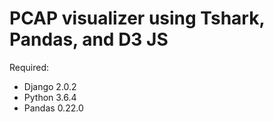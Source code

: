 # PCAP visualizer using Tshark, Pandas, and D3 JS

Required:
- Django 2.0.2
- Python 3.6.4
- Pandas 0.22.0